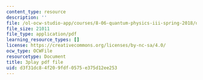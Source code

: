 ```yaml
---
content_type: resource
description: ''
file: /ol-ocw-studio-app/courses/8-06-quantum-physics-iii-spring-2018/d3f31dc84f209fdf0575e375d12ee253_Kk7cc15gWF8.pdf
file_size: 21011
file_type: application/pdf
learning_resource_types: []
license: https://creativecommons.org/licenses/by-nc-sa/4.0/
ocw_type: OCWFile
resourcetype: Document
title: 3play pdf file
uid: d3f31dc8-4f20-9fdf-0575-e375d12ee253
---
```

